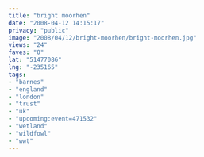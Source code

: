```yaml
---
title: "bright moorhen"
date: "2008-04-12 14:15:17"
privacy: "public"
image: "2008/04/12/bright-moorhen/bright-moorhen.jpg"
views: "24"
faves: "0"
lat: "51477086"
lng: "-235165"
tags:
- "barnes"
- "england"
- "london"
- "trust"
- "uk"
- "upcoming:event=471532"
- "wetland"
- "wildfowl"
- "wwt"
---
```


